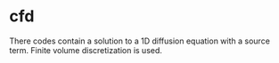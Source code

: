 # cfd
There codes contain a solution to a 1D diffusion equation with a source term. Finite volume discretization is used. 
